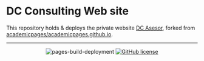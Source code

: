 # DC Consulting Web site

This repository holds & deploys the private website [DC Asesor](https://dcasesoria.github.io/), forked from [academicpages/academicpages.github.io](https://github.com/academicpages/academicpages.github.io).

---
<div align="center">
    
![pages-build-deployment](https://github.com/academicpages/academicpages.github.io/actions/workflows/pages/pages-build-deployment/badge.svg)
[![GitHub license](https://img.shields.io/github/license/academicpages/academicpages.github.io?color=blue)](https://github.com/academicpages/academicpages.github.io/blob/master/LICENSE)
</div>
